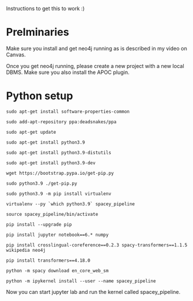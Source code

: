 Instructions to get this to work :)

# Prelminaries
Make sure you install and get neo4j running as is described in my video on Canvas.

Once you get neo4j running, please create a new project with a new local DBMS. Make sure you also install the APOC plugin.

# Python setup

```
sudo apt-get install software-properties-common

sudo add-apt-repository ppa:deadsnakes/ppa

sudo apt-get update

sudo apt-get install python3.9

sudo apt-get install python3.9-distutils

sudo apt-get install python3.9-dev

wget https://bootstrap.pypa.io/get-pip.py

sudo python3.9 ./get-pip.py

sudo python3.9 -m pip install virtualenv
```

```
virtualenv --py `which python3.9` spacey_pipeline

source spacey_pipeline/bin/activate

pip install --upgrade pip

pip install jupyter notebook==6.* numpy

pip install crosslingual-coreference==0.2.3 spacy-transformers==1.1.5 wikipedia neo4j

pip install transformers==4.18.0

python -m spacy download en_core_web_sm

python -m ipykernel install --user --name spacey_pipeline
```

Now you can start jupyter lab and run the kernel called spacey_pipeline.

